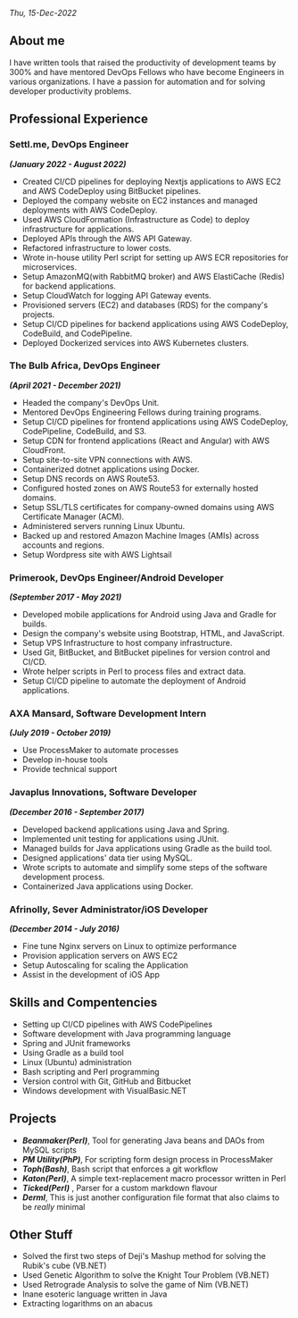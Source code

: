 <em>Thu, 15-Dec-2022</em><br />
<a href="https://linkedin.com/in/dejiadegbite" target="_blank" class="fa fa-linkedin fa-2x" style="margin : 12px 12px 12px 0px"></a>
<a href="https://twitter.com/d2alphame" target="_blank" class="fa fa-twitter fa-2x" style="margin : 12px"></a>
<a href="https://github.com/d2alphame" target="_blank" class="fa fa-github fa-2x" style="margin : 12px"></a>
<a href="https://facebook.com/dejiadegbite" target="_blank" class="fa fa-facebook fa-2x" style="margin : 12px"></a>
<a href="https://quora.com/profile/Deji-Adegbite" target="_blank" class="fa fa-quora fa-2x" style="margin : 12px"></a>

## About me

I have written tools that raised the productivity of development teams by 300% and have mentored DevOps Fellows who have become Engineers in various organizations. I have a passion for automation and for solving developer productivity problems.

## Professional Experience

### Settl.me, DevOps Engineer
***(January 2022 - August 2022)***
+ Created CI/CD pipelines for deploying Nextjs applications to AWS EC2 and AWS CodeDeploy using BitBucket pipelines.
+ Deployed the company website on EC2 instances and managed deployments with AWS CodeDeploy.
+ Used AWS CloudFormation (Infrastructure as Code) to deploy infrastructure for applications.
+ Deployed APIs through the AWS API Gateway.
+ Refactored infrastructure to lower costs.
+ Wrote in-house utility Perl script for setting up AWS ECR repositories for microservices.
+ Setup AmazonMQ(with RabbitMQ broker) and AWS ElastiCache (Redis) for backend applications.
+ Setup CloudWatch for logging API Gateway events.
+ Provisioned servers (EC2) and databases (RDS) for the company's projects.
+ Setup CI/CD pipelines for backend applications using AWS CodeDeploy, CodeBuild, and CodePipeline.
+ Deployed Dockerized services into AWS Kubernetes clusters.

### The Bulb Africa, DevOps Engineer
***(April 2021 - December 2021)***
+ Headed the company's DevOps Unit.
+ Mentored DevOps Engineering Fellows during training programs.
+ Setup CI/CD pipelines for frontend applications using AWS CodeDeploy, CodePipeline, CodeBuild, and S3.
+ Setup CDN for frontend applications (React and Angular) with AWS CloudFront.
+ Setup site-to-site VPN connections with AWS.
+ Containerized dotnet applications using Docker.
+ Setup DNS records on AWS Route53.
+ Configured hosted zones on AWS Route53 for externally hosted domains.
+ Setup SSL/TLS certificates for company-owned domains using AWS Certificate Manager (ACM).
+ Administered servers running Linux Ubuntu.
+ Backed up and restored Amazon Machine Images (AMIs) across accounts and regions.
+ Setup Wordpress site with AWS Lightsail

### Primerook, DevOps Engineer/Android Developer
***(September 2017 - May 2021)***
+ Developed mobile applications for Android using Java and Gradle for builds.
+ Design the company's website using Bootstrap, HTML, and JavaScript.
+ Setup VPS Infrastructure to host company infrastructure.
+ Used Git, BitBucket, and BitBucket pipelines for version control and CI/CD.
+ Wrote helper scripts in Perl to process files and extract data.
+ Setup CI/CD pipeline to automate the deployment of Android applications.

### AXA Mansard, Software Development Intern 
***(July 2019 - October 2019)***
+ Use ProcessMaker to automate processes
+ Develop in-house tools
+ Provide technical support

### Javaplus Innovations, Software Developer
***(December 2016 - September 2017)***
+ Developed backend applications using Java and Spring.
+ Implemented unit testing for applications using JUnit.
+ Managed builds for Java applications using Gradle as the build tool.
+ Designed applications' data tier using MySQL.
+ Wrote scripts to automate and simplify some steps of the software development process.
+ Containerized Java applications using Docker.

### Afrinolly, Sever Administrator/iOS Developer
***(December 2014 - July 2016)***
+ Fine tune Nginx servers on Linux to optimize performance
+ Provision application servers on AWS EC2
+ Setup Autoscaling for scaling the Application
+ Assist in the development of iOS App

## Skills and Compentencies
+ Setting up CI/CD pipelines with AWS CodePipelines
+ Software development with Java programming language
+ Spring and JUnit frameworks
+ Using Gradle as a build tool
+ Linux (Ubuntu) administration
+ Bash scripting and Perl programming
+ Version control with Git, GitHub and Bitbucket
+ Windows development with VisualBasic.NET

## Projects
+ ***Beanmaker(Perl)***, Tool for generating Java beans and DAOs from MySQL scripts
+ ***PM Utility(PhP)***, For scripting form design process in ProcessMaker
+ ***Toph(Bash)***, Bash script that enforces a git workflow
+ ***Katon(Perl)***, A simple text-replacement macro processor written in Perl
+ ***Ticked(Perl)*** , Parser for a custom markdown flavour
+ ***Derml***, This is just another configuration file format that also claims to be _really_ minimal

## Other Stuff
+ Solved the first two steps of Deji's Mashup method for solving the Rubik's cube (VB.NET)
+ Used Genetic Algorithm to solve the Knight Tour Problem (VB.NET)
+ Used Retrograde Analysis to solve the game of Nim (VB.NET)
+ Inane esoteric language written in Java
+ Extracting logarithms on an abacus

<a href="https://linkedin.com/in/dejiadegbite" target="_blank" class="fa fa-linkedin fa-2x" style="margin : 12px 12px 12px 0px"></a>
<a href="https://twitter.com/d2alphame" target="_blank" class="fa fa-twitter fa-2x" style="margin : 12px"></a>
<a href="https://github.com/d2alphame" target="_blank" class="fa fa-github fa-2x" style="margin : 12px"></a>
<a href="https://facebook.com/dejiadegbite" target="_blank" class="fa fa-facebook fa-2x" style="margin : 12px"></a>
<a href="https://quora.com/profile/Deji-Adegbite" target="_blank" class="fa fa-quora fa-2x" style="margin : 12px"></a>